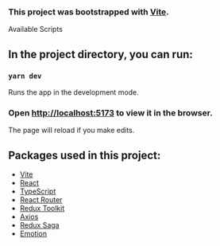 ### This project was bootstrapped with [Vite](https://vitejs.dev/).

Available Scripts

## In the project directory, you can run:

### `yarn dev`

Runs the app in the development mode.

### Open [http://localhost:5173](http://localhost:5173) to view it in the browser.

The page will reload if you make edits.

## Packages used in this project:

- [Vite](https://vitejs.dev/)
- [React](https://reactjs.org/)
- [TypeScript](https://www.typescriptlang.org/)
- [React Router](https://reactrouter.com/)
- [Redux Toolkit](https://redux-toolkit.js.org/)
- [Axios](https://axios-http.com/)
- [Redux Saga](https://redux-saga.js.org/)
- [Emotion](https://emotion.sh/docs/introduction)
